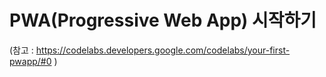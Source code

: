 # PWA(Progressive Web App) 시작하기
(참고 : https://codelabs.developers.google.com/codelabs/your-first-pwapp/#0 )
